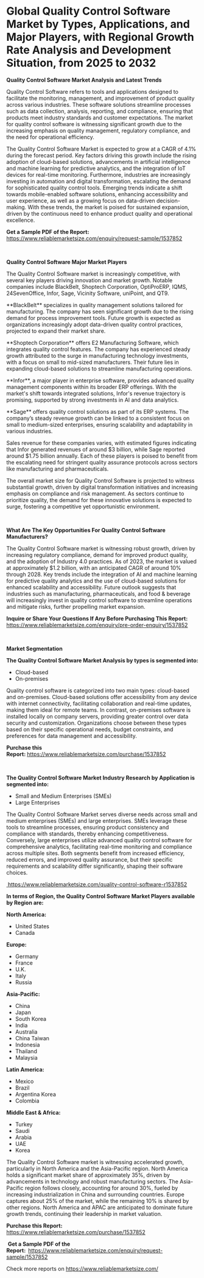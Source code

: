 <p><h1>Global Quality Control Software Market by Types, Applications, and Major Players, with Regional Growth Rate Analysis and Development Situation, from 2025 to 2032</h1></p><p><strong>Quality Control Software Market Analysis and Latest Trends</strong></p>
<p><p>Quality Control Software refers to tools and applications designed to facilitate the monitoring, management, and improvement of product quality across various industries. These software solutions streamline processes such as data collection, analysis, reporting, and compliance, ensuring that products meet industry standards and customer expectations. The market for quality control software is witnessing significant growth due to the increasing emphasis on quality management, regulatory compliance, and the need for operational efficiency. </p><p>The Quality Control Software Market is expected to grow at a CAGR of 4.1% during the forecast period. Key factors driving this growth include the rising adoption of cloud-based solutions, advancements in artificial intelligence and machine learning for predictive analytics, and the integration of IoT devices for real-time monitoring. Furthermore, industries are increasingly investing in automation and digital transformation, escalating the demand for sophisticated quality control tools. Emerging trends indicate a shift towards mobile-enabled software solutions, enhancing accessibility and user experience, as well as a growing focus on data-driven decision-making. With these trends, the market is poised for sustained expansion, driven by the continuous need to enhance product quality and operational excellence.</p></p>
<p><strong>Get a Sample PDF of the Report:&nbsp;</strong> <a href="https://www.reliablemarketsize.com/enquiry/request-sample/1537852?utm_campaign=2625&utm_medium=2&utm_source=Github&utm_content=ia&utm_term=10032025&utm_id=quality-control-software">https://www.reliablemarketsize.com/enquiry/request-sample/1537852</a></p>
<p>&nbsp;</p>
<p><strong>Quality Control Software Major Market Players</strong></p>
<p><p>The Quality Control Software market is increasingly competitive, with several key players driving innovation and market growth. Notable companies include BlackBelt, Shoptech Corporation, OptiProERP, IQMS, 24SevenOffice, Infor, Sage, Vicinity Software, uniPoint, and QT9.</p><p>**BlackBelt** specializes in quality management solutions tailored for manufacturing. The company has seen significant growth due to the rising demand for process improvement tools. Future growth is expected as organizations increasingly adopt data-driven quality control practices, projected to expand their market share.</p><p>**Shoptech Corporation** offers E2 Manufacturing Software, which integrates quality control features. The company has experienced steady growth attributed to the surge in manufacturing technology investments, with a focus on small to mid-sized manufacturers. Their future lies in expanding cloud-based solutions to streamline manufacturing operations.</p><p>**Infor**, a major player in enterprise software, provides advanced quality management components within its broader ERP offerings. With the market's shift towards integrated solutions, Infor's revenue trajectory is promising, supported by strong investments in AI and data analytics.</p><p>**Sage** offers quality control solutions as part of its ERP systems. The company’s steady revenue growth can be linked to a consistent focus on small to medium-sized enterprises, ensuring scalability and adaptability in various industries.</p><p>Sales revenue for these companies varies, with estimated figures indicating that Infor generated revenues of around $3 billion, while Sage reported around $1.75 billion annually. Each of these players is poised to benefit from the escalating need for stringent quality assurance protocols across sectors like manufacturing and pharmaceuticals.</p><p>The overall market size for Quality Control Software is projected to witness substantial growth, driven by digital transformation initiatives and increasing emphasis on compliance and risk management. As sectors continue to prioritize quality, the demand for these innovative solutions is expected to surge, fostering a competitive yet opportunistic environment.</p></p>
<p>&nbsp;</p>
<p><strong>What Are The Key Opportunities For Quality Control Software Manufacturers?</strong></p>
<p><p>The Quality Control Software market is witnessing robust growth, driven by increasing regulatory compliance, demand for improved product quality, and the adoption of Industry 4.0 practices. As of 2023, the market is valued at approximately $1.2 billion, with an anticipated CAGR of around 10% through 2028. Key trends include the integration of AI and machine learning for predictive quality analytics and the use of cloud-based solutions for enhanced scalability and accessibility. Future outlook suggests that industries such as manufacturing, pharmaceuticals, and food & beverage will increasingly invest in quality control software to streamline operations and mitigate risks, further propelling market expansion.</p></p>
<p><strong>Inquire or Share Your Questions If Any Before Purchasing This Report:</strong> <a href="https://www.reliablemarketsize.com/enquiry/pre-order-enquiry/1537852?utm_campaign=2625&utm_medium=2&utm_source=Github&utm_content=ia&utm_term=10032025&utm_id=quality-control-software">https://www.reliablemarketsize.com/enquiry/pre-order-enquiry/1537852</a></p>
<p>&nbsp;</p>
<p><strong>Market Segmentation</strong></p>
<p><strong>The Quality Control Software Market Analysis by types is segmented into:</strong></p>
<p><ul><li>Cloud-based</li><li>On-premises</li></ul></p>
<p><p>Quality control software is categorized into two main types: cloud-based and on-premises. Cloud-based solutions offer accessibility from any device with internet connectivity, facilitating collaboration and real-time updates, making them ideal for remote teams. In contrast, on-premises software is installed locally on company servers, providing greater control over data security and customization. Organizations choose between these types based on their specific operational needs, budget constraints, and preferences for data management and accessibility.</p></p>
<p><strong>Purchase this Report:&nbsp;</strong><a href="https://www.reliablemarketsize.com/purchase/1537852?utm_campaign=2625&utm_medium=2&utm_source=Github&utm_content=ia&utm_term=10032025&utm_id=quality-control-software">https://www.reliablemarketsize.com/purchase/1537852</a></p>
<p>&nbsp;</p>
<p><strong>The Quality Control Software Market Industry Research by Application is segmented into:</strong></p>
<p><ul><li>Small and Medium Enterprises (SMEs)</li><li>Large Enterprises</li></ul></p>
<p><p>The Quality Control Software Market serves diverse needs across small and medium enterprises (SMEs) and large enterprises. SMEs leverage these tools to streamline processes, ensuring product consistency and compliance with standards, thereby enhancing competitiveness. Conversely, large enterprises utilize advanced quality control software for comprehensive analytics, facilitating real-time monitoring and compliance across multiple sites. Both segments benefit from increased efficiency, reduced errors, and improved quality assurance, but their specific requirements and scalability differ significantly, shaping their software choices.</p></p>
<p><a href="https://www.reliablemarketsize.com/quality-control-software-r1537852?utm_campaign=2625&utm_medium=2&utm_source=Github&utm_content=ia&utm_term=10032025&utm_id=quality-control-software">&nbsp;https://www.reliablemarketsize.com/quality-control-software-r1537852</a></p>
<p><strong>In terms of Region, the Quality Control Software Market Players available by Region are:</strong></p>
<p>
    <p> <strong> North America: </strong>
        <ul>
            <li>United States</li>
            <li>Canada</li>
        </ul>
        </p> 
    <p> <strong> Europe: </strong>
        <ul>
            <li>Germany</li>
            <li>France</li>
            <li>U.K.</li>
            <li>Italy</li>
            <li>Russia</li>
        </ul>
        </p> 
    <p> <strong> Asia-Pacific: </strong>
        <ul>
            <li>China</li>
            <li>Japan</li>
            <li>South Korea</li>
            <li>India</li>
            <li>Australia</li>
            <li>China Taiwan</li>
            <li>Indonesia</li>
            <li>Thailand</li>
            <li>Malaysia</li>
        </ul>
        </p> 
    <p> <strong> Latin America: </strong>
        <ul>
            <li>Mexico</li>
            <li>Brazil</li>
            <li>Argentina Korea</li>
            <li>Colombia</li>
        </ul>
        </p> 
    <p> <strong> Middle East & Africa: </strong>
        <ul>
            <li>Turkey</li>
            <li>Saudi</li>
            <li>Arabia</li>
            <li>UAE</li>
            <li>Korea</li>
        </ul>
    </p>
    </p>
<p><p>The Quality Control Software market is witnessing accelerated growth, particularly in North America and the Asia-Pacific region. North America holds a significant market share of approximately 35%, driven by advancements in technology and robust manufacturing sectors. The Asia-Pacific region follows closely, accounting for around 30%, fueled by increasing industrialization in China and surrounding countries. Europe captures about 25% of the market, while the remaining 10% is shared by other regions. North America and APAC are anticipated to dominate future growth trends, continuing their leadership in market valuation.</p></p>
<p><strong>Purchase this Report: </strong><a href="https://www.reliablemarketsize.com/purchase/1537852?utm_campaign=2625&utm_medium=2&utm_source=Github&utm_content=ia&utm_term=10032025&utm_id=quality-control-software">https://www.reliablemarketsize.com/purchase/1537852</a></p>
<p>&nbsp;<strong>Get a Sample PDF of the Report:&nbsp;&nbsp;</strong><a href="https://www.reliablemarketsize.com/enquiry/request-sample/1537852?utm_campaign=2625&utm_medium=2&utm_source=Github&utm_content=ia&utm_term=10032025&utm_id=quality-control-software">https://www.reliablemarketsize.com/enquiry/request-sample/1537852</a></p>
<p><strong></strong></p>
<p>Check more reports on <a href="https://www.reliablemarketsize.com/?utm_campaign=2625&utm_medium=2&utm_source=Github&utm_content=ia&utm_term=10032025&utm_id=quality-control-software">https://www.reliablemarketsize.com/</a></p>